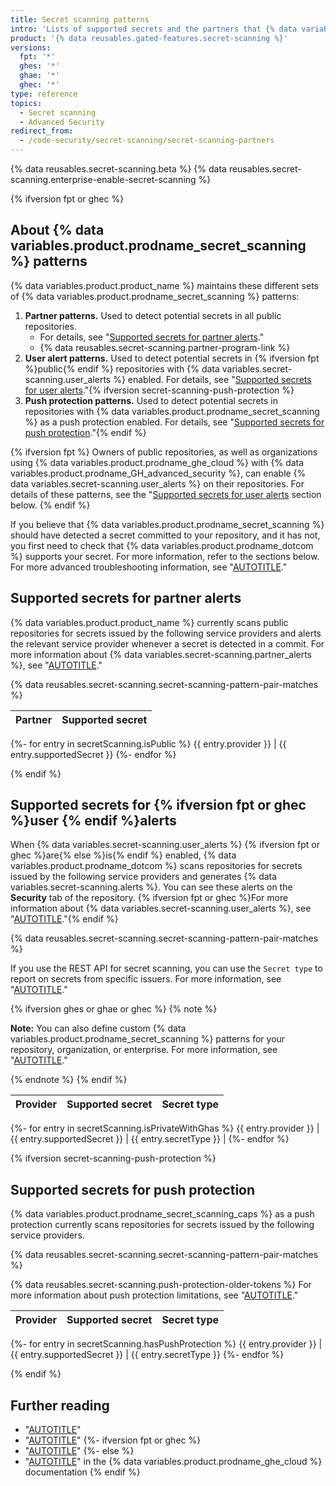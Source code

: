 ```yaml
---
title: Secret scanning patterns
intro: 'Lists of supported secrets and the partners that {% data variables.product.company_short %} works with to prevent fraudulent use of secrets that were committed accidentally.'
product: '{% data reusables.gated-features.secret-scanning %}'
versions:
  fpt: '*'
  ghes: '*'
  ghae: '*'
  ghec: '*'
type: reference
topics:
  - Secret scanning
  - Advanced Security
redirect_from:
  - /code-security/secret-scanning/secret-scanning-partners
---
```


{% data reusables.secret-scanning.beta %}
{% data reusables.secret-scanning.enterprise-enable-secret-scanning %}

{% ifversion fpt or ghec %}
## About {% data variables.product.prodname_secret_scanning %} patterns

{% data variables.product.product_name %} maintains these different sets of {% data variables.product.prodname_secret_scanning %} patterns:

1. **Partner patterns.** Used to detect potential secrets in all public repositories. 
   - For details, see "[Supported secrets for partner alerts](#supported-secrets-for-partner-alerts)." 
   - {% data reusables.secret-scanning.partner-program-link %}
2. **User alert patterns.** Used to detect potential secrets in {% ifversion fpt %}public{% endif %} repositories with {% data variables.secret-scanning.user_alerts %} enabled. For details, see "[Supported secrets for user alerts](#supported-secrets-for-user-alerts)."{% ifversion secret-scanning-push-protection %}
3. **Push protection patterns.** Used to detect potential secrets in repositories with {% data variables.product.prodname_secret_scanning %} as a push protection enabled. For details, see "[Supported secrets for push protection](#supported-secrets-for-push-protection)."{% endif %}

{% ifversion fpt %}
Owners of public repositories, as well as organizations using {% data variables.product.prodname_ghe_cloud %} with {% data variables.product.prodname_GH_advanced_security %}, can enable {% data variables.secret-scanning.user_alerts %} on their repositories. For details of these patterns, see the "[Supported secrets for user alerts](#supported-secrets-for-user-alerts) section below.
{% endif %}

If you believe that {% data variables.product.prodname_secret_scanning %} should have detected a secret committed to your repository, and it has not, you first need to check that {% data variables.product.prodname_dotcom %} supports your secret. For more information, refer to the sections below. For more advanced troubleshooting information, see "[AUTOTITLE](/code-security/secret-scanning/troubleshooting-secret-scanning)."

## Supported secrets for partner alerts

{% data variables.product.product_name %} currently scans public repositories for secrets issued by the following service providers and alerts the relevant service provider whenever a secret is detected in a commit. For more information about {% data variables.secret-scanning.partner_alerts %}, see "[AUTOTITLE](/code-security/secret-scanning/about-secret-scanning#about-secret-scanning-alerts-for-partners)."

{% data reusables.secret-scanning.secret-scanning-pattern-pair-matches %}

<!-- PUBLIC TABLE STARTS HERE -->
<!-- This recreates the table in the now deleted data/reusables/secret-scanning/partner-secret-list-public-repo.md -->
Partner | Supported secret
--- | ---
{%- for entry in secretScanning.isPublic %}
{{ entry.provider }} | {{ entry.supportedSecret }}
{%- endfor %}
<!-- PUBLIC TABLE ENDS HERE -->

{% endif %}

## Supported secrets for {% ifversion fpt or ghec %}user {% endif %}alerts

When {% data variables.secret-scanning.user_alerts %} {% ifversion fpt or ghec %}are{% else %}is{% endif %} enabled, {% data variables.product.prodname_dotcom %} scans repositories for secrets issued by the following service providers and generates {% data variables.secret-scanning.alerts %}. You can see these alerts on the **Security** tab of the repository. {% ifversion fpt or ghec %}For more information about {% data variables.secret-scanning.user_alerts %}, see "[AUTOTITLE](/code-security/secret-scanning/about-secret-scanning#about-secret-scanning-alerts-for-users)."{% endif %}

{% data reusables.secret-scanning.secret-scanning-pattern-pair-matches %}

If you use the REST API for secret scanning, you can use the `Secret type` to report on secrets from specific issuers. For more information, see "[AUTOTITLE](/enterprise-cloud@latest/rest/secret-scanning)."

{% ifversion ghes or ghae or ghec %}
{% note %}

**Note:** You can also define custom {% data variables.product.prodname_secret_scanning %} patterns for your repository, organization, or enterprise. For more information, see "[AUTOTITLE](/code-security/secret-scanning/defining-custom-patterns-for-secret-scanning)."

{% endnote %}
{% endif %}

<!-- PRIVATE TABLE STARTS HERE -->
<!-- This recreates the table in the now deleted data/reusables/secret-scanning/partner-secret-list-private-repo.md. -->
Provider | Supported secret | Secret type
--- | --- | ---
{%- for entry in secretScanning.isPrivateWithGhas %}
{{ entry.provider }} | {{ entry.supportedSecret }} | {{ entry.secretType }} |
{%- endfor %}
<!-- PRIVATE TABLE ENDS HERE -->

{% ifversion secret-scanning-push-protection %}
## Supported secrets for push protection

{% data variables.product.prodname_secret_scanning_caps %} as a push protection currently scans repositories for secrets issued by the following service providers.

{% data reusables.secret-scanning.secret-scanning-pattern-pair-matches %}

{% data reusables.secret-scanning.push-protection-older-tokens %} For more information about push protection limitations, see "[AUTOTITLE](/code-security/secret-scanning/troubleshooting-secret-scanning#push-protection-and-pattern-versions)."

<!-- PUSH PROTECTION TABLE STARTS HERE -->
<!-- This recreates the table in the now deleted data/reusables/secret-scanning/secret-list-private-push-protection.md -->
Provider | Supported secret | Secret type
--- | --- | ---
{%- for entry in secretScanning.hasPushProtection %}
{{ entry.provider }} | {{ entry.supportedSecret }} | {{ entry.secretType }}
{%- endfor %}
<!-- PRIVATE TABLE ENDS HERE -->

{% endif %}
## Further reading

- "[AUTOTITLE](/code-security/getting-started/securing-your-repository)"
- "[AUTOTITLE](/authentication/keeping-your-account-and-data-secure)"
{%- ifversion fpt or ghec %}
- "[AUTOTITLE](/code-security/secret-scanning/secret-scanning-partner-program)"
{%- else %}
- "[AUTOTITLE](/free-pro-team@latest/code-security/secret-scanning/secret-scanning-partner-program)" in the {% data variables.product.prodname_ghe_cloud %} documentation
{% endif %}
